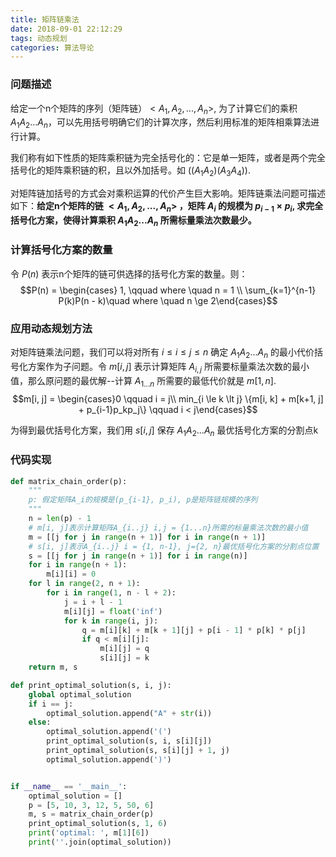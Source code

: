 ```yaml
---
title: 矩阵链乘法
date: 2018-09-01 22:12:29
tags: 动态规划
categories: 算法导论
---
```

### 问题描述

给定一个n个矩阵的序列（矩阵链）$<A_1, A_2, ..., A_n>$, 为了计算它们的乘积 $A_1A_2...A_n$，可以先用括号明确它们的计算次序，然后利用标准的矩阵相乘算法进行计算。

我们称有如下性质的矩阵乘积链为完全括号化的：它是单一矩阵，或者是两个完全括号化的矩阵乘积链的积，且以外加括号。如 $((A_1A_2)(A_3A_4))$.

对矩阵链加括号的方式会对乘积运算的代价产生巨大影响。矩阵链乘法问题可描述如下：**给定n个矩阵的链 $<A_1, A_2, ..., A_n>$ ，矩阵 $A_i$ 的规模为 $p_{i-1} \times p_i$, 求完全括号化方案，使得计算乘积 $A_1A_2...A_n$ 所需标量乘法次数最少。**

### 计算括号化方案的数量

令 $P(n)$ 表示n个矩阵的链可供选择的括号化方案的数量。则：
$$P(n) = \begin{cases} 1, \qquad where \quad n = 1 \\ \sum_{k=1}^{n-1} P(k)P(n - k)\quad where \quad n \ge 2\end{cases}$$

### 应用动态规划方法

对矩阵链乘法问题，我们可以将对所有 $i \le i \le j \le n$ 确定 $A_1A_2...A_n$ 的最小代价括号化方案作为子问题。令 $m[i,j]$ 表示计算矩阵 $A_{i,j}$ 所需要标量乘法次数的最小值，那么原问题的最优解--计算 $A_{1...n}$ 所需要的最低代价就是 $m[1, n]$.
$$m[i, j] = \begin{cases}0 \qquad i = j\\ min_{i \le k \lt j} \{m[i, k] + m[k+1, j] + p_{i-1}p_kp_j\} \qquad i < j\end{cases}$$

为得到最优括号化方案，我们用 $s[i, j]$ 保存 $A_1A_2...A_n$ 最优括号化方案的分割点k

### 代码实现

```python
def matrix_chain_order(p):
    """
    p: 假定矩阵A_i的规模是(p_{i-1}, p_i), p是矩阵链规模的序列
    """
    n = len(p) - 1
    # m[i, j]表示计算矩阵A_{i..j} i,j = {1...n}所需的标量乘法次数的最小值
    m = [[j for j in range(n + 1)] for i in range(n + 1)]
    # s[i, j]表示A_{i..j} i = {1, n-1}, j={2, n}最优括号化方案的分割点位置
    s = [[j for j in range(n + 1)] for i in range(n)]
    for i in range(n + 1):
        m[i][i] = 0
    for l in range(2, n + 1):
        for i in range(1, n - l + 2):
            j = i + l - 1
            m[i][j] = float('inf')
            for k in range(i, j):
                q = m[i][k] + m[k + 1][j] + p[i - 1] * p[k] * p[j]
                if q < m[i][j]:
                    m[i][j] = q
                    s[i][j] = k
    return m, s

def print_optimal_solution(s, i, j):
    global optimal_solution
    if i == j:
        optimal_solution.append("A" + str(i))
    else:
        optimal_solution.append('(')
        print_optimal_solution(s, i, s[i][j])
        print_optimal_solution(s, s[i][j] + 1, j)
        optimal_solution.append(')')


if __name__ == '__main__':
    optimal_solution = []
    p = [5, 10, 3, 12, 5, 50, 6]
    m, s = matrix_chain_order(p)
    print_optimal_solution(s, 1, 6)
    print('optimal: ', m[1][6])
    print(''.join(optimal_solution))
```
